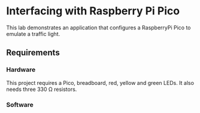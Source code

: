 # Interfacing with Raspberry Pi Pico

This lab demonstrates an application that configures a RaspberryPi Pico
to emulate a traffic light.

## Requirements

### Hardware

This project requires a Pico, breadboard, red, yellow and green LEDs.
It also needs three 330 Ω resistors.

### Software



